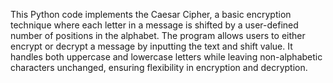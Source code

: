 This Python code implements the Caesar Cipher, a basic encryption technique where each letter in a message is shifted by a user-defined number of positions in the alphabet. The program allows users to either encrypt or decrypt a message by inputting the text and shift value. It handles both uppercase and lowercase letters while leaving non-alphabetic characters unchanged, ensuring flexibility in encryption and decryption.
